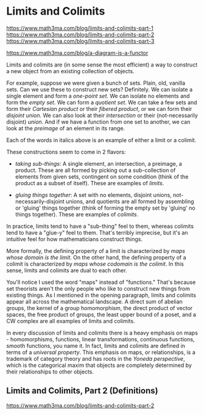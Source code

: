 # Limits and Colimits

https://www.math3ma.com/blog/limits-and-colimits-part-1
https://www.math3ma.com/blog/limits-and-colimits-part-2
https://www.math3ma.com/blog/limits-and-colimits-part-3

https://www.math3ma.com/blog/a-diagram-is-a-functor


Limits and colimits are (in some sense the most efficient) a way to construct a new object from an existing collection of objects.

For example, suppose we were given a bunch of sets. Plain, old, vanilla sets. Can we use these to construct new sets? Definitely. We can isolate a single element and form a *one-point set*. We can isolate no elements and form the *empty set*. We can form a *quotient set*. We can take a few sets and form their *Cartesian product* or their *fibered product*, or we can form their *disjoint union*. We can also look at their *intersection* or their (not-necessarily disjoint) *union*. And if we have a function from one set to another, we can look at the *preimage* of an element in its range.

Each of the words in italics above is an example of either a limit or a colimit.

These constructions seem to come in 2 flavors:

- *taking sub-things*: A single element, an intersection, a preimage, a product. These are all formed by picking out a sub-collection of elements from given sets, contingent on some condition (think of the product as a subset of itself). These are examples of *limits*.

- *gluing things together*: A set with no elements, disjoint unions, not-necessarily-disjoint unions, and quotients are all formed by assembling or 'gluing' things together (think of forming the empty set by 'gluing' no things together). These are examples of *colimits*.

In practice, limits tend to have a "sub-thing" feel to them, whereas colimits tend to have a "glue-y" feel to them. That's terribly imprecise, but it's an intuitive feel for how mathematicians construct things.

More formally, the defining property of a limit is characterized by *maps whose domain is the limit*. On the other hand, the defining property of a colimit is characterized by *maps whose codomain is the colimit*. In this sense, limits and colimits are dual to each other. 

You'll notice I used the word "maps" instead of "functions." That's because set theorists aren't the only people who like to construct new things from existing things. As I mentioned in the opening paragraph, limits and colimits appear all across the mathematical landscape. A direct sum of abelian groups, the kernel of a group homomorphism, the direct product of vector spaces, the free product of groups, the least upper bound of a poset, and a CW complex are all examples of limits and colimits.

In every discussion of limits and colimits there is a heavy emphasis on maps - homomorphisms, functions, linear transformations, continuous functions, smooth functions, you name it. In fact, limits and colimits are defined in terms of a *universal property*. This emphasis on maps, or relationships, is a trademark of category theory and has roots in the *Yoneda perspective*, which is the categorical maxim that objects are completely determined by their relationships to other objects.

## Limits and Colimits, Part 2 (Definitions)

https://www.math3ma.com/blog/limits-and-colimits-part-2
